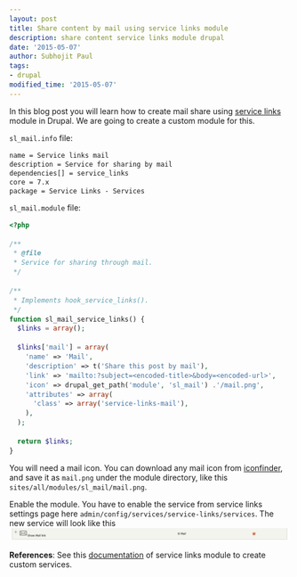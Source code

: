 ```yaml
---
layout: post
title: Share content by mail using service links module
description: share content service links module drupal
date: '2015-05-07'
author: Subhojit Paul
tags:
- drupal
modified_time: '2015-05-07'
---
```


In this blog post you will learn how to create mail share using [service links](https://www.drupal.org/project/service_links) module in Drupal. We are going to create a custom module for this.

`sl_mail.info` file:

```
name = Service links mail
description = Service for sharing by mail
dependencies[] = service_links
core = 7.x
package = Service Links - Services
```

`sl_mail.module` file:

```php
<?php

/**
 * @file
 * Service for sharing through mail.
 */

/**
 * Implements hook_service_links().
 */
function sl_mail_service_links() {
  $links = array();

  $links['mail'] = array(
    'name' => 'Mail',
    'description' => t('Share this post by mail'),
    'link' => 'mailto:?subject=<encoded-title>&body=<encoded-url>',
    'icon' => drupal_get_path('module', 'sl_mail') .'/mail.png',
    'attributes' => array(
      'class' => array('service-links-mail'),
    ),
  );

  return $links;
}
```

You will need a mail icon. You can download any mail icon from [iconfinder](http://www.iconfinder.com), and save it as `mail.png` under the module directory, like this `sites/all/modules/sl_mail/mail.png`.

Enable the module. You have to enable the service from service links settings page here `admin/config/services/service-links/services`. The new service will look like this ![service links mail](../images/post_1/yP47kOg.png)

**References**: See this [documentation](http://servicelinks.altervista.org/?q=about/customizations/extend-the-number-of-services.html) of service links module to create custom services.
